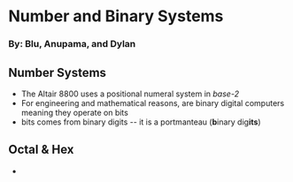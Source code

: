 # Number and Binary Systems
### By: Blu, Anupama, and Dylan

## Number Systems
- The Altair 8800 uses a positional numeral system in *base-2*
- For engineering and mathematical reasons, are binary digital computers meaning they operate on bits
- bits comes from binary digits -- it is a portmanteau (**b**inary dig**its**) 

## Octal & Hex 
- 